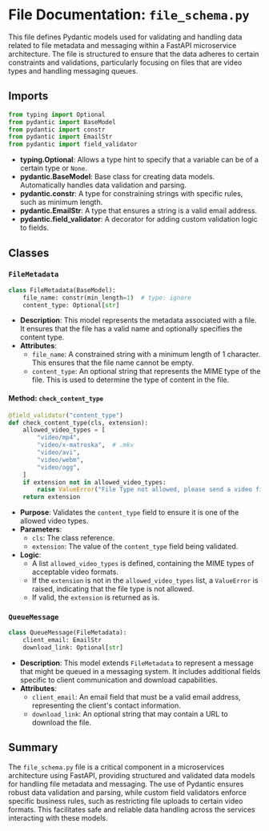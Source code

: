 # File Documentation: `file_schema.py`

This file defines Pydantic models used for validating and handling data related to file metadata and messaging within a FastAPI microservice architecture. The file is structured to ensure that the data adheres to certain constraints and validations, particularly focusing on files that are video types and handling messaging queues.

## Imports

```python
from typing import Optional
from pydantic import BaseModel
from pydantic import constr
from pydantic import EmailStr
from pydantic import field_validator
```

- **typing.Optional**: Allows a type hint to specify that a variable can be of a certain type or `None`.
- **pydantic.BaseModel**: Base class for creating data models. Automatically handles data validation and parsing.
- **pydantic.constr**: A type for constraining strings with specific rules, such as minimum length.
- **pydantic.EmailStr**: A type that ensures a string is a valid email address.
- **pydantic.field_validator**: A decorator for adding custom validation logic to fields.

## Classes

### `FileMetadata`

```python
class FileMetadata(BaseModel):
    file_name: constr(min_length=1)  # type: ignore
    content_type: Optional[str]
```

- **Description**: This model represents the metadata associated with a file. It ensures that the file has a valid name and optionally specifies the content type.
- **Attributes**:
  - `file_name`: A constrained string with a minimum length of 1 character. This ensures that the file name cannot be empty.
  - `content_type`: An optional string that represents the MIME type of the file. This is used to determine the type of content in the file.

#### Method: `check_content_type`

```python
@field_validator("content_type")
def check_content_type(cls, extension):
    allowed_video_types = [
        "video/mp4",
        "video/x-matroska",  # .mkv
        "video/avi",
        "video/webm",
        "video/ogg",
    ]
    if extension not in allowed_video_types:
        raise ValueError("File Type not allowed, please send a video file")
    return extension
```

- **Purpose**: Validates the `content_type` field to ensure it is one of the allowed video types.
- **Parameters**:
  - `cls`: The class reference.
  - `extension`: The value of the `content_type` field being validated.
- **Logic**:
  - A list `allowed_video_types` is defined, containing the MIME types of acceptable video formats.
  - If the `extension` is not in the `allowed_video_types` list, a `ValueError` is raised, indicating that the file type is not allowed.
  - If valid, the `extension` is returned as is.

### `QueueMessage`

```python
class QueueMessage(FileMetadata):
    client_email: EmailStr
    download_link: Optional[str]
```

- **Description**: This model extends `FileMetadata` to represent a message that might be queued in a messaging system. It includes additional fields specific to client communication and download capabilities.
- **Attributes**:
  - `client_email`: An email field that must be a valid email address, representing the client's contact information.
  - `download_link`: An optional string that may contain a URL to download the file.

## Summary

The `file_schema.py` file is a critical component in a microservices architecture using FastAPI, providing structured and validated data models for handling file metadata and messaging. The use of Pydantic ensures robust data validation and parsing, while custom field validators enforce specific business rules, such as restricting file uploads to certain video formats. This facilitates safe and reliable data handling across the services interacting with these models.